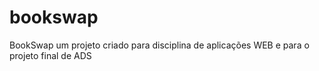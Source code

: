 # bookswap
BookSwap um projeto criado para disciplina de aplicações WEB e para o projeto final de ADS
